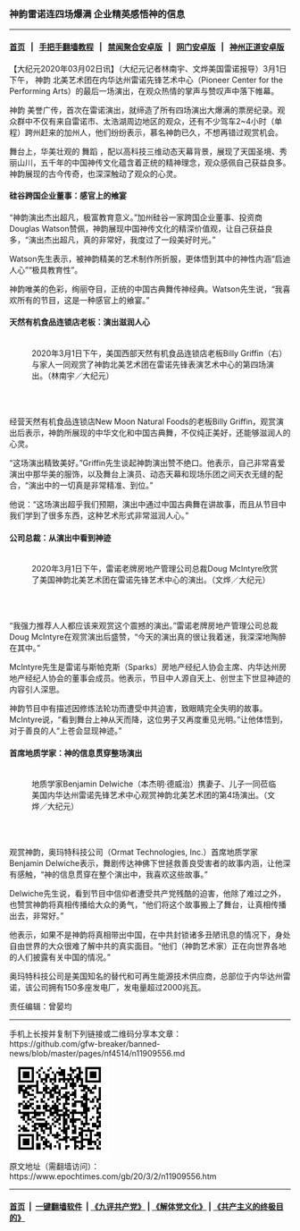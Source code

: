 ### 神韵雷诺连四场爆满 企业精英感悟神的信息
------------------------

#### [首页](https://github.com/gfw-breaker/banned-news/blob/master/README.md) &nbsp;&nbsp;|&nbsp;&nbsp; [手把手翻墙教程](https://github.com/gfw-breaker/guides/wiki) &nbsp;&nbsp;|&nbsp;&nbsp; [禁闻聚合安卓版](https://github.com/gfw-breaker/bn-android) &nbsp;&nbsp;|&nbsp;&nbsp; [网门安卓版](https://github.com/oGate2/oGate) &nbsp;&nbsp;|&nbsp;&nbsp; [神州正道安卓版](https://github.com/SzzdOgate/update) 



<div><p>
 【大纪元2020年03月02日讯】（大纪元记者林南宇、文烨美国雷诺报导）3月1日下午，
 <ok href="https://www.epochtimes.com/gb/tag/%E7%A5%9E%E9%9F%B5.html">
  神韵
 </ok>
 北美艺术团在内华达州雷诺先锋艺术中心（Pioneer Center for the Performing Arts）的最后一场演出，在观众热情的掌声与赞叹声中落下帷幕。
</p>
<p>
 <ok href="https://www.epochtimes.com/gb/tag/%E7%A5%9E%E9%9F%B5.html">
  神韵
 </ok>
 美誉广传，首次在雷诺演出，就缔造了所有四场演出大爆满的票房纪录。观众群中不仅有来自雷诺市、太浩湖周边地区的观众，还有不少驾车2~4小时（单程）跨州赶来的加州人，他们纷纷表示，慕名神韵已久，不想再错过观赏机会。
</p>
<p>
 舞台上，华美壮观的
 <ok href="https://www.epochtimes.com/gb/tag/%E8%88%9E%E8%B9%88.html">
  舞蹈
 </ok>
 ，配以高科技三维动态天幕背景，展现了天国圣境、秀丽山川，五千年的中国神传文化蕴含着正统的精神理念，观众感佩自己获益良多。神韵展现的古今传奇，也深深触动了观众的心灵。
</p>
<h4>
 硅谷跨国企业董事：感官上的飨宴
</h4>
<p>
 “神韵演出杰出超凡，极富教育意义。”加州硅谷一家跨国企业董事、投资商Douglas Watson赞佩，神韵展现中国神传文化的精深价值观，让自己获益良多，“演出杰出超凡，真的非常好，我度过了一段美好时光。”
</p>
<p>
 Watson先生表示，被神韵精美的艺术制作所折服，更体悟到其中的神性内涵“启迪人心”“极具教育性”。
</p>
<p>
 神韵唯美的色彩，绚丽夺目，正统的中国古典舞传神经典。Watson先生说，“我喜欢所有的节目，这是一种感官上的飨宴。”
</p>
<h4>
 天然有机食品连锁店老板：演出滋润人心
</h4>
<figure class="wp-caption aligncenter" id="attachment_11909577" style="width: 450px">
 <ok href="http://i.epochtimes.com/assets/uploads/2020/03/200301214637100731.jpg">
  <img alt="" class="wp-image-11909577 size-medium" src="http://i.epochtimes.com/assets/uploads/2020/03/200301214637100731-450x300.jpg"/>
 </ok>
 <br/><figcaption class="wp-caption-text">
  2020年3月1日下午，美国西部天然有机食品连锁店老板Billy Griffin（右）与家人一同观赏了神韵北美艺术团在雷诺先锋表演艺术中心的第四场演出。（林南宇／大纪元）
 </figcaption><br/>
</figure><br/>
<p>
 经营天然有机食品连锁店New Moon Natural Foods的老板Billy Griffin，观赏演出后表示，神韵所展现的中华文化和中国古典舞，不仅纯正美好，还能够滋润人的心灵。
</p>
<p>
 “这场演出精致美好。”Griffin先生谈起神韵演出赞不绝口。他表示，自己非常喜爱演出中那华美的服饰，以及舞台上演员、动态天幕和现场乐团之间天衣无缝的配合，“演出中的一切真是非常精准、到位。”
</p>
<p>
 他说：“这场演出超乎我们预期，演出中通过中国古典舞在讲故事，而且从节目中我们学到了很多东西，这种艺术形式非常滋润人心。”
</p>
<h4>
 公司总裁：从演出中看到神迹
</h4>
<figure class="wp-caption aligncenter" id="attachment_11908528" style="width: 450px">
 <ok href="http://i.epochtimes.com/assets/uploads/2020/03/200301214647100731.jpg">
  <img alt="" class="wp-image-11908528 size-medium" src="http://i.epochtimes.com/assets/uploads/2020/03/200301214647100731-450x300.jpg"/>
 </ok>
 <br/><figcaption class="wp-caption-text">
  2020年3月1日下午，雷诺老牌房地产管理公司总裁Doug McIntyre欣赏了美国神韵北美艺术团在雷诺先锋艺术中心的演出。（文烨／大纪元）
 </figcaption><br/>
</figure><br/>
<p>
 “我强力推荐人人都应该来观赏这个震撼的演出。”雷诺老牌房地产管理公司总裁Doug McIntyre在观赏演出后盛赞，“今天的演出真的很让我着迷，我深深地陶醉在其中。”
</p>
<p>
 McIntyre先生是雷诺与斯帕克斯（Sparks）房地产经纪人协会主席、内华达州房地产经纪人协会的董事会成员。他表示，节目中人源自天上、创世主下世显神迹的内容引人深思。
</p>
<p>
 神韵节目中有描述因修炼法轮功而遭受中共迫害，致眼睛完全失明的故事。McIntyre说，“看到舞台上神从天而降，这位男子又再度重见光明。”让他体悟到，对于善良的人“上苍会显现神迹。”
</p>
<h4>
 首席地质学家：神的信息贯穿整场演出
</h4>
<figure class="wp-caption aligncenter" id="attachment_11908400" style="width: 450px">
 <ok href="http://i.epochtimes.com/assets/uploads/2020/03/200301214650100731.jpg">
  <img alt="" class="wp-image-11908400 size-medium" src="http://i.epochtimes.com/assets/uploads/2020/03/200301214650100731-450x300.jpg"/>
 </ok>
 <br/><figcaption class="wp-caption-text">
  地质学家Benjamin Delwiche（本杰明·德威治）携妻子、儿子一同莅临美国内华达州雷诺先锋艺术中心观赏神韵北美艺术团的第4场演出。（文烨／大纪元）
 </figcaption><br/>
</figure><br/>
<p>
 观赏神韵，奥玛特科技公司（Ormat Technologies, Inc.）首席地质学家Benjamin Delwiche表示，舞剧传达神佛下世拯救善良受害者的故事内涵，让他深有感触，“神的信息贯穿在整个演出中，我喜欢这些故事。”
</p>
<p>
 Delwiche先生说，看到节目中信仰者遭受共产党残酷的迫害，他除了难过之外，也赞赏神韵将真相传播给大众的勇气，“他们将这个故事搬上了舞台，让真相传播出去，非常好。”
</p>
<p>
 他表示，如果不是神韵将真相带出中国，在中共封锁诸多丑陋讯息的情况下，身处自由世界的大众很难了解中共的真实面目。“他们（神韵艺术家）正在向世界各地的人们披露有关中国的情况。”
</p>
<p>
 奥玛特科技公司是美国知名的替代和可再生能源技术供应商，总部位于内华达州雷诺，该公司拥有150多座发电厂，发电量超过2000兆瓦。
</p>
<p>
 责任编辑：曾晏均
</p>
</div>
<hr/>
手机上长按并复制下列链接或二维码分享本文章：<br/>
https://github.com/gfw-breaker/banned-news/blob/master/pages/nf4514/n11909556.md <br/>
<a href='https://github.com/gfw-breaker/banned-news/blob/master/pages/nf4514/n11909556.md'><img src='https://github.com/gfw-breaker/banned-news/blob/master/pages/nf4514/n11909556.md.png'/></a> <br/>
原文地址（需翻墙访问）：https://www.epochtimes.com/gb/20/3/2/n11909556.htm


------------------------
#### [首页](https://github.com/gfw-breaker/banned-news/blob/master/README.md) &nbsp;|&nbsp; [一键翻墙软件](https://github.com/gfw-breaker/nogfw/blob/master/README.md) &nbsp;| [《九评共产党》](https://github.com/gfw-breaker/9ping.md/blob/master/README.md#九评之一评共产党是什么) | [《解体党文化》](https://github.com/gfw-breaker/jtdwh.md/blob/master/README.md) | [《共产主义的终极目的》](https://github.com/gfw-breaker/gczydzjmd.md/blob/master/README.md)


<img src='http://gfw-breaker.win/banned-news/pages/nf4514/n11909556.md' width='0px' height='0px'/>